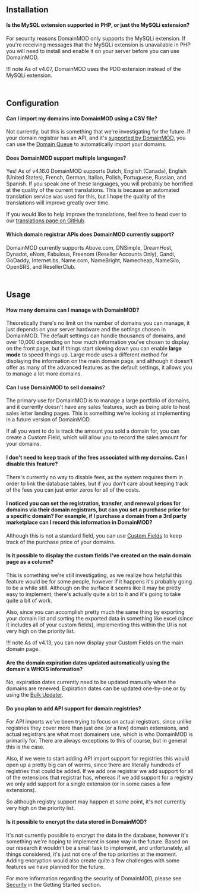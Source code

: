 Installation
------------
<h4>Is the MySQL extension supported in PHP, or just the MySQLi extension?</h4>

For security reasons DomainMOD only supports the MySQLi extension. If you're receiving messages that the MySQLi extension is unavailable in PHP you will need to install and enable it on your server before you can use DomainMOD.

!!! note
    As of v4.07, DomainMOD uses the PDO extension instead of the MySQLi extension.


<BR>Configuration
-----------------
<h4>Can I import my domains into DomainMOD using a CSV file?</h4>

Not currently, but this is something that we're investigating for the future. If your domain registrar has an API, and it's [supported by DomainMOD](domain-queue.md#supported-registrars), you can use the [Domain Queue](domain-queue.md) to automatically import your domains.

<h4>Does DomainMOD support multiple languages?</h4>

Yes! As of v4.16.0 DomainMOD supports Dutch, English (Canada), English (United States), French, German, Italian, Polish, Portuguese, Russian, and Spanish. If you speak one of these languages, you will probably be horrified at the quality of the current translations. This is because an automated translation service was used for this, but I hope the quality of the translations will improve greatly over time.

If you would like to help improve the translations, feel free to head over to our [translations page on GitHub](https://github.com/domainmod/translations).

<h4>Which domain registrar APIs does DomainMOD currently support?</h4>

DomainMOD currently supports Above.com, DNSimple, DreamHost, Dynadot, eNom, Fabulous, Freenom (Reseller Accounts Only), Gandi, GoDaddy, Internet.bs, Name.com, NameBright, Namecheap, NameSilo, OpenSRS, and ResellerClub.


<BR>Usage
---------
<h4>How many domains can I manage with DomainMOD?</h4>

Theoretically there's no limit on the number of domains you can manage, it just depends on your server hardware and the settings chosen in DomainMOD. The default settings can handle thousands of domains, and over 10,000 depending on how much information you've chosen to display on the front page, but if things start slowing down you can enable **large mode** to speed things up. Large mode uses a different method for displaying the information on the main domain page, and although it doesn't offer as many of the advanced features as the default settings, it allows you to manage a lot more domains.


<h4>Can I use DomainMOD to sell domains?</h4>

The primary use for DomainMOD is to manage a large portfolio of domains, and it currently doesn't have any sales features, such as being able to host sales letter landing pages. This is something we're looking at implementing in a future version of DomainMOD.

If all you want to do is track the amount you sold a domain for, you can create a Custom Field, which will allow you to record the sales amount for your domains.


<h4>I don't need to keep track of the fees associated with my domains. Can I disable this feature?</h4>

There's currently no way to disable fees, as the system requires them in order to link the database tables, but if you don't care about keeping track of the fees you can just enter zeros for all of the costs.


<h4>I noticed you can set the registration, transfer, and renewal prices for domains via their domain registrars, but can you set a purchase price for a specific domain? For example, if I purchase a domain from a 3rd party marketplace can I record this information in DomainMOD?</h4>

Although this is not a standard field, you can use [Custom Fields](administration.md#custom-fields) to keep track of the purchase price of your domains.


<h4>Is it possible to display the custom fields I've created on the main domain page as a column?</h4>

This is something we're still investigating, as we realize how helpful this feature would be for some people, however if it happens it's probably going to be a while still. Although on the surface it seems like it may be pretty easy to implement, there's actually quite a bit to it and it's going to take quite a bit of work.

Also, since you can accomplish pretty much the same thing by exporting your domain list and sorting the exported data in something like excel (since it includes all of your custom fields), implementing this within the UI is not very high on the priority list.

!!! note
    As of v4.13, you can now display your Custom Fields on the main domain page.


<h4>Are the domain expiration dates updated automatically using the domain's WHOIS information?</h4> 

No, expiration dates currently need to be updated manually when the domains are renewed. Expiration dates can be updated one-by-one or by using the [Bulk Updater](bulk-updater.md).


<a name="registryapis"></a><h4>Do you plan to add API support for domain registries?</h4>

For API imports we've been trying to focus on actual registrars, since unlike registries they cover more than just one (or a few) domain extensions, and actual registrars are what most domainers use, which is who DomainMOD is primarily for. There are always exceptions to this of course, but in general this is the case.

Also, if we were to start adding API import support for registries this would open up a pretty big can of worms, since there are literally hundreds of registries that could be added. If we add one registrar we add support for all of the extensions that registrar has, whereas if we add support for a registry we only add support for a single extension (or in some cases a few extensions).

So although registry support may happen at *some* point, it's not currently very high on the priority list.


<h4>Is it possible to encrypt the data stored in DomainMOD?</h4>

It's not currently possible to encrypt the data in the database, however it's something we're hoping to implement in some way in the future. Based on our research it wouldn't be a small task to implement, and unfortunately, all things considered, it's just not one of the top priorities at the moment. Adding encryption would also create quite a few challenges with some features we have planned for the future.

For more information regarding the security of DomainMOD, please see [Security](getting-started.md#security) in the Getting Started section.
